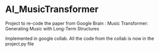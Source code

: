 # AI_MusicTransformer
Project to re-code the paper from Google Brain :  Music Transformer: Generating Music with Long-Term Structures

Implemented in google collab. All the code from the collab is now in the project.py file


